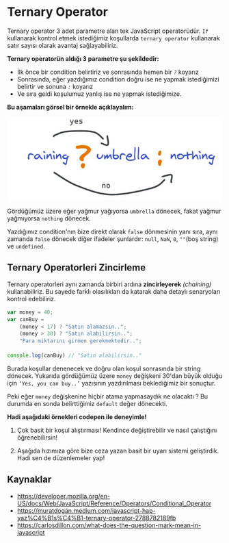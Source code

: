 # Ternary Operator

Ternary operator 3 adet parametre alan tek JavaScript operatorüdür. `If` kullanarak kontrol etmek istediğimiz koşullarda `ternary operator` kullanarak satır sayısı olarak avantaj sağlayabiliriz. 

**Ternary operatorün aldığı 3 parametre şu şekildedir:**
- İlk önce bir condition belirtiriz ve sonrasında hemen bir *`?`* koyarız
- Sonrasında, eğer yazdığımız condition doğru ise ne yapmak istediğimizi belirtir ve sonuna *`:`* koyarız
- Ve sıra geldi koşulumuz yanlış ise ne yapmak istediğimize.

**Bu aşamaları görsel bir örnekle açıklayalım:**

![Ternary Operator](https://raw.githubusercontent.com/Kodluyoruz/taskforce/main/javascript/javascript-temel/ternary-operator-kosul-dogruysa-yanlissa-ile-if-kullanimi/figures/TernaryOperator.jpg)

Gördüğümüz üzere eğer yağmur yağıyorsa `umbrella` dönecek, fakat yağmur yağmıyorsa `nothing` dönecek.

Yazdığımız condition'nın bize direkt olarak `false` dönmesinin yanı sıra, aynı zamanda `false` dönecek diğer ifadeler şunlardır: `null`, `NaN`, `0`, `""`(boş string) ve `undefined`.

## Ternary Operatorleri Zincirleme
Ternary operatorleri aynı zamanda birbiri ardına **zincirleyerek** *(chaining)* kullanabiliriz. Bu sayede farklı olasılıkları da katarak daha detaylı senaryoları kontrol edebiliriz.

```javascript
var money = 40;
var canBuy = 
    (money < 17) ? "Satın alamazsın..";
    (money > 30) ? "Satın alabilirsin..";
    "Para miktarını girmen gerekmektedir..";

console.log(canBuy) // "Satın alabilirsin.."
```

Burada koşullar denenecek ve doğru olan koşul sonrasında bir string dönecek. Yukarıda gördüğümüz üzere `money` değişkeni 30'dan büyük olduğu için `‘Yes, you can buy..’` yazısının yazdırılması beklediğimiz bir sonuçtur.

Peki eğer `money` değişkenine hiçbir atama yapmasaydık ne olacaktı ? Bu durumda en sonda belirttiğimiz `default` değer dönecekti.

**Hadi aşağıdaki örnekleri codepen ile deneyimle!**

1. Çok basit bir koşul alıştırması! Kendince değiştirebilir ve nasıl çalıştığını öğrenebilirsin!

2. Aşağıda hızımıza göre bize ceza yazan basit bir uyarı sistemi geliştirdik. Hadi sen de düzenlemeler yap!

## Kaynaklar
- https://developer.mozilla.org/en-US/docs/Web/JavaScript/Reference/Operators/Conditional_Operator
- https://muratdogan.medium.com/javascript-hap-yaz%C4%B1s%C4%B1-ternary-operator-2788782189fb
- https://carlosdillon.com/what-does-the-question-mark-mean-in-javascript